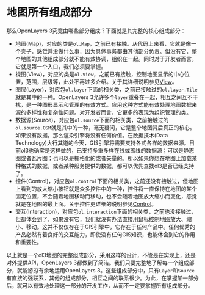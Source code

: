 # 地图所有组成部分

那么OpenLayers 3究竟由哪些部分组成？下面就是其完整的核心组成部分：
* 地图(Map)，对应的类是`ol.Map`，之前已有接触。从代码上来看，它就是像一个壳子，感觉并没做什么事，因为具体事务都由其他部分负责。但没有它，整个地图的其他组成部分就不能有效协调，组织在一起。同时对于开发者而言，它就是第一个入口，我们必须要掌握。
* 视图(View)，对应的类是`ol.View`，之前已有接触，控制地图显示的中心位置，范围，层级等，此处不再过多介绍。关于其详细说明参见[View](../ch04/index.md)。
* 图层(Layer)，对应包`ol.layer`下面的相关类，之前已接触过的`ol.layer.Tile`就是其中的一种。OpenLayers 3允许多个`layer`重叠在一起，相互之间互不干扰，是一种图形显示和管理的有效方式。应用这种方式能有效处理地图数据来源的多样性和复杂性问题。对开发者而言，它更多的表现为组织管理的类。
* 数据源(Source)，对应包`ol.source`下面的相关类，之前接触过的`ol.source.OSM`就是其中的一种，毫无疑问，它是整个地图背后真正的核心。如果没有数据，那么渲染引擎将没有任何价值。在数据技术(Data Technology)大行其道的今天，GIS引擎将需要支持各式各样的数据来源。目前ol3也确实是这样做的，已支持多重多样在线或离线的数据源；可以是静态图或者瓦片图；也可以是栅格化的或者矢量的。所以如果你想在地图上加载某种格式的数据，或者某种服务提供的数据，都可以优先查找ol3是否已经支持了。
* 控件(Control)，对应包`ol.control`下面的相关类，之前还没有接触过，但地图上看到的放大缩小按钮就是众多控件中的一种，控件将一直保持在地图的某个固定位置，不会随着地图移动而移动，也不会随着地图放大缩小而变化，感觉就是在地图的最上面。关于控件更详细的说明参见[Control](../ch09/index.md)。
* 交互(Interaction)，对应包`ol.interaction`下面的相关类，之前也没接触过，但都体会到了，如果没有它，我们就没有办法直接用鼠标控制地图放大、缩小、移动。这并不仅仅存在于GIS引擎中，它存在于任何产品中。任何优秀的产品必然有着良好的交互能力，即使没有任何GIS知识，也能体会到它的作用和重要性。

以上就是一个ol3地图的完整组成部分，采用这样的设计，不管是在实现上，还是对外提供API，OpenLayers 3都做到了简洁。我们只要完整地了解每一个组成部分，就能游刃有余地运用OpenLayers 3。这些组成部分中，只有`Layer`和`Source`有直接的强联系，其他的组成部分，相互之间的联系很少。为此，在掌握某一部分后，就可以有效地处理这一部分的开发工作，从而不一定要掌握所有组成部分。
